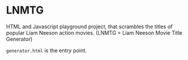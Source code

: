 # LNMTG
HTML and Javascript playground project, that scrambles the titles of popular Liam Neeson action movies. (LNMTG = Liam Neeson Movie Title Generator)

`generator.html` is the entry point.
